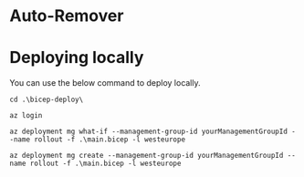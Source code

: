 # Auto-Remover


# Deploying locally

You can use the below command to deploy locally.

```
cd .\bicep-deploy\

az login

az deployment mg what-if --management-group-id yourManagementGroupId --name rollout -f .\main.bicep -l westeurope

az deployment mg create --management-group-id yourManagementGroupId --name rollout -f .\main.bicep -l westeurope
```